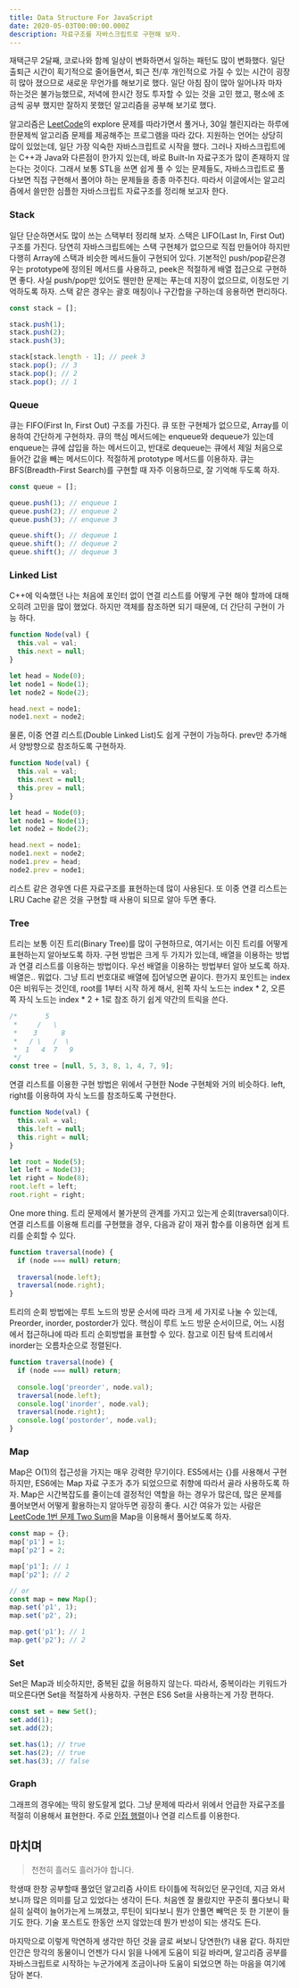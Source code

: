 ```yaml
---
title: Data Structure For JavaScript
date: 2020-05-03T00:00:00.000Z
description: 자료구조를 자바스크립트로 구현해 보자.
---
```


재택근무 2달째, 코로나와 함께 일상이 변화하면서 일하는 패턴도 많이 변화했다.
일단 출퇴근 시간이 획기적으로 줄어들면서, 퇴근 전/후 개인적으로 가질 수 있는 시간이 굉장히 많아 졌으므로 새로운 무언가를 해보기로 했다.
일단 아침 잠이 많아 일어나자 마자 하는것은 불가능했므로, 저녁에 한시간 정도 투자할 수 있는 것을 고민 했고, 평소에 조금씩 공부 했지만 잘하지 못했던
알고리즘을 공부해 보기로 했다.

알고리즘은 [LeetCode](https://leetcode.com/)의 explore 문제를 따라가면서 풀거나, 30일 첼린지라는 하루에 한문제씩 알고리즘 문제를 제공해주는 프로그램을 따라 갔다.
지원하는 언어는 상당히 많이 있었는데, 일단 가장 익숙한 자바스크립트로 시작을 했다. 그러나 자바스크립트에는 C++과 Java와 다른점이 한가지 있는데, 바로 Built-In 자료구조가
많이 존재하지 않는다는 것이다. 그래서 보통 STL을 쓰면 쉽게 풀 수 있는 문제들도, 자바스크립트로 풀다보면 직접 구현해서 풀어야 하는 문제들을 종종 마주친다. 
따라서 이글에서는 알고리즘에서 쓸만한 심플한 자바스크립트 자료구조를 정리해 보고자 한다.

### Stack
일단 단순하면서도 많이 쓰는 스택부터 정리해 보자. 스택은 LIFO(Last In, First Out) 구조를 가진다. 당연히 자바스크립트에는 스택 구현체가 없으므로 직접 만들어야 하지만
다행히 Array에 스택과 비슷한 메서드들이 구현되어 있다. 기본적인 push/pop같은경우는 prototype에 정의된 메서드를 사용하고, peek은 적절하게 배열 접근으로 구현하면 좋다.
사실 push/pop만 있어도 웬만한 문제는 푸는데 지장이 없으므로, 이정도만 기억하도록 하자. 스택 같은 경우는 괄호 매칭이나 구간합을 구하는데 응용하면 편리하다.
```js
const stack = [];

stack.push(1);
stack.push(2);
stack.push(3);

stack[stack.length - 1]; // peek 3
stack.pop(); // 3
stack.pop(); // 2
stack.pop(); // 1
```

### Queue
큐는 FIFO(First In, First Out) 구조를 가진다. 큐 또한 구현체가 없으므로, Array를 이용하여 간단하게 구현하자. 큐의 핵심 메서드에는 enqueue와 dequeue가 있는데
enqueue는 큐에 삽입을 하는 메서드이고, 반대로 dequeue는 큐에서 제일 처음으로 들어간 값을 빼는 메서드이다. 적절하게 prototype 메서드를 이용하자.
큐는 BFS(Breadth-First Search)를 구현할 때 자주 이용하므로, 잘 기억해 두도록 하자.

```js
const queue = [];

queue.push(1); // enqueue 1
queue.push(2); // enqueue 2
queue.push(3); // enqueue 3

queue.shift(); // dequeue 1
queue.shift(); // dequeue 2
queue.shift(); // dequeue 3
```

### Linked List
C++에 익숙했던 나는 처음에 포인터 없이 연결 리스트를 어떻게 구현 해야 할까에 대해 오히려 고민을 많이 했었다. 하지만 객체를 참조하면 되기 때문에, 더 간단히 구현이 가능 하다.
```js
function Node(val) {
  this.val = val;
  this.next = null;
}

let head = Node(0);
let node1 = Node(1);
let node2 = Node(2);

head.next = node1;
node1.next = node2;
```
물론, 이중 연결 리스트(Double Linked List)도 쉽게 구현이 가능하다. prev만 추가해서 양방향으로 참조하도록 구현하자.
```js
function Node(val) {
  this.val = val;
  this.next = null;
  this.prev = null;
}

let head = Node(0);
let node1 = Node(1);
let node2 = Node(2);

head.next = node1;
node1.next = node2;
node1.prev = head;
node2.prev = node1;
```
리스트 같은 경우엔 다른 자료구조를 표현하는데 많이 사용된다. 또 이중 연결 리스트는 LRU Cache 같은 것을 구현할 때 사용이 되므로 알아 두면 좋다.

### Tree
트리는 보통 이진 트리(Binary Tree)를 많이 구현하므로, 여기서는 이진 트리를 어떻게 표현하는지 알아보도록 하자. 
구현 방법은 크게 두 가지가 있는데, 배열을 이용하는 방법과 연결 리스트를 이용하는 방법이다.
우선 배열을 이용하는 방법부터 알아 보도록 하자. 배열은.. 뭐없다. 그냥 트리 번호대로 배열에 집어넣으면 끝이다. 한가지 포인트는 index 0은 비워두는 것인데, root를 1부터 시작
하게 해서, 왼쪽 자식 노드는 index * 2, 오른쪽 자식 노드는 index * 2 + 1로 참조 하기 쉽게 약간의 트릭을 쓴다.
```js
/*       5
 *     /   \
 *    3      8
 *   / \   /  \
 *  1   4  7   9
 */
const tree = [null, 5, 3, 8, 1, 4, 7, 9];
```
연결 리스트를 이용한 구현 방법은 위에서 구현한 Node 구현체와 거의 비슷하다. left, right를 이용하여 자식 노드를 참조하도록 구현한다.
```js
function Node(val) {
  this.val = val;
  this.left = null;
  this.right = null;
}

let root = Node(5);
let left = Node(3);
let right = Node(8);
root.left = left;
root.right = right;
``` 

One more thing. 트리 문제에서 불가분의 관계를 가지고 있는게 순회(traversal)이다. 
연결 리스트를 이용해 트리를 구현했을 경우, 다음과 같이 재귀 함수를 이용하면 쉽게 트리를 순회할 수 있다.
```js
function traversal(node) {
  if (node === null) return;
  
  traversal(node.left);
  traversal(node.right);
}
```
트리의 순회 방법에는 루트 노드의 방문 순서에 따라 크게 세 가지로 나눌 수 있는데, Preorder, inorder, postorder가 있다. 
핵심이 루트 노드 방문 순서이므로, 어느 시점에서 접근하냐에 따라 트리 순회방법을 표현할 수 있다. 참고로 이진 탐색 트리에서 inorder는 오름차순으로 정렬된다.
```js
function traversal(node) {
  if (node === null) return;
  
  console.log('preorder', node.val);
  traversal(node.left);
  console.log('inorder', node.val);
  traversal(node.right);
  console.log('postorder', node.val);
}
```

### Map
Map은 O(1)의 접근성을 가지는 매우 강력한 무기이다. ES5에서는 {}를 사용해서 구현하지만, ES6에는 Map 자료 구조가 추가 되었으므로 취향에 따라서 골라 사용하도록 하자.
Map은 시간복잡도를 줄이는데 결정적인 역할을 하는 경우가 많은데, 많은 문제를 풀어보면서 어떻게 활용하는지 알아두면 굉장히 좋다. 
시간 여유가 있는 사람은 [LeetCode 1번 문제 Two Sum](https://leetcode.com/problems/two-sum/)을 Map을 이용해서 풀어보도록 하자.
```js
const map = {};
map['p1'] = 1;
map['p2'] = 2;

map['p1']; // 1
map['p2']; // 2

// or 
const map = new Map();
map.set('p1', 1);
map.set('p2', 2);

map.get('p1'); // 1
map.get('p2'); // 2
```

### Set
Set은 Map과 비슷하지만, 중복된 값을 허용하지 않는다. 따라서, 중복이라는 키워드가 떠오른다면 Set을 적절하게 사용하자. 구현은 ES6 Set을 사용하는게 가장 편하다.
```js
const set = new Set();
set.add(1);
set.add(2);

set.has(1); // true
set.has(2); // true
set.has(3); // false
```

### Graph
그래프의 경우에는 딱히 왕도랄게 없다. 그냥 문제에 따라서 위에서 언급한 자료구조를 적절히 이용해서 표현한다. 
주로 [인접 행렬](https://ko.wikipedia.org/wiki/%EC%9D%B8%EC%A0%91%ED%96%89%EB%A0%AC)이나 연결 리스트를 이용한다.

## 마치며
> 천천히 흘러도 흘러가야 합니다.

학생때 한창 공부할때 풀었던 알고리즘 사이트 타이틀에 적혀있던 문구인데, 지금 와서 보니까 많은 의미를 담고 있었다는 생각이 든다.
처음엔 잘 몰랐지만 꾸준히 풀다보니 확실히 실력이 늘어가는게 느껴졌고, 루틴이 되다보니 뭔가 안풀면 빼먹은 듯 한 기분이 들기도 한다.
기술 포스트도 한동안 쓰지 않았는데 뭔가 반성이 되는 생각도 든다.

마지막으로 이렇게 막연하게 생각만 하던 것을 글로 써보니 당연한(?) 내용 같다.
하지만 인간은 망각의 동물이니 언젠가 다시 읽을 나에게 도움이 되길 바라며, 알고리즘 공부를 자바스크립트로
시작하는 누군가에게 조금이나마 도움이 되었으면 하는 마음을 여기에 담아 본다.